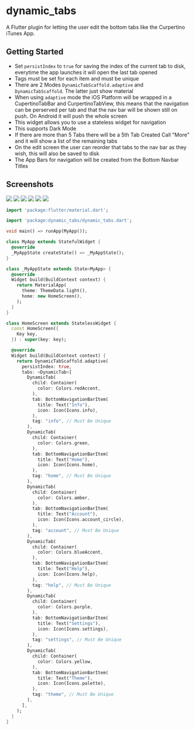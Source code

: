 # dynamic_tabs

A Flutter plugin for letting the user edit the bottom tabs like the Curpertino iTunes App.

## Getting Started

* Set `persistIndex` to `true` for saving the index of the current tab to disk, everytime the app launches it will open the last tab opened
* Tags must be set for each item and must be unique
* There are 2 Modes `DynamicTabScaffold.adaptive` and `DynamicTabScaffold`. The latter just show material
* When using `adaptive` mode the iOS Platform will be wrapped in a CupertinoTabBar and CurpertinoTabView, this means that the navigation can be perserved per tab and that the nav bar will be shown still on push. On Android it will push the whole screen
* This widget allows you to use a stateless widget for navigation
* This supports Dark Mode
* If there are more than 5 Tabs there will be a 5th Tab Created Call "More" and it will show a list of the remaining tabs
* On the edit screen the user can reorder that tabs to the nav bar as they wish, this will also be saved to disk
* The App Bars for navigation will be created from the Bottom Navbar Titles

## Screenshots

![](https://github.com/AppleEducate/plugins/blob/master/packages/dynamic_tabs/screenshots/1.PNG)
![](https://github.com/AppleEducate/plugins/blob/master/packages/dynamic_tabs/screenshots/2.PNG)
![](https://github.com/AppleEducate/plugins/blob/master/packages/dynamic_tabs/screenshots/3.PNG)
![](https://github.com/AppleEducate/plugins/blob/master/packages/dynamic_tabs/screenshots/4.PNG)
![](https://github.com/AppleEducate/plugins/blob/master/packages/dynamic_tabs/screenshots/5.PNG)
![](https://github.com/AppleEducate/plugins/blob/master/packages/dynamic_tabs/screenshots/6.PNG)

``` dart
import 'package:flutter/material.dart';

import 'package:dynamic_tabs/dynamic_tabs.dart';

void main() => runApp(MyApp());

class MyApp extends StatefulWidget {
  @override
  _MyAppState createState() => _MyAppState();
}

class _MyAppState extends State<MyApp> {
  @override
  Widget build(BuildContext context) {
    return MaterialApp(
      theme: ThemeData.light(),
      home: new HomeScreen(),
    );
  }
}

class HomeScreen extends StatelessWidget {
  const HomeScreen({
    Key key,
  }) : super(key: key);

  @override
  Widget build(BuildContext context) {
    return DynamicTabScaffold.adaptive(
      persistIndex: true,
      tabs: <DynamicTab>[
        DynamicTab(
          child: Container(
            color: Colors.redAccent,
          ),
          tab: BottomNavigationBarItem(
            title: Text("Info"),
            icon: Icon(Icons.info),
          ),
          tag: "info", // Must Be Unique
        ),
        DynamicTab(
          child: Container(
            color: Colors.green,
          ),
          tab: BottomNavigationBarItem(
            title: Text("Home"),
            icon: Icon(Icons.home),
          ),
          tag: "home", // Must Be Unique
        ),
        DynamicTab(
          child: Container(
            color: Colors.amber,
          ),
          tab: BottomNavigationBarItem(
            title: Text("Account"),
            icon: Icon(Icons.account_circle),
          ),
          tag: "account", // Must Be Unique
        ),
        DynamicTab(
          child: Container(
            color: Colors.blueAccent,
          ),
          tab: BottomNavigationBarItem(
            title: Text("Help"),
            icon: Icon(Icons.help),
          ),
          tag: "help", // Must Be Unique
        ),
        DynamicTab(
          child: Container(
            color: Colors.purple,
          ),
          tab: BottomNavigationBarItem(
            title: Text("Settings"),
            icon: Icon(Icons.settings),
          ),
          tag: "settings", // Must Be Unique
        ),
        DynamicTab(
          child: Container(
            color: Colors.yellow,
          ),
          tab: BottomNavigationBarItem(
            title: Text("Theme"),
            icon: Icon(Icons.palette),
          ),
          tag: "theme", // Must Be Unique
        ),
      ],
    );
  }
}

```
